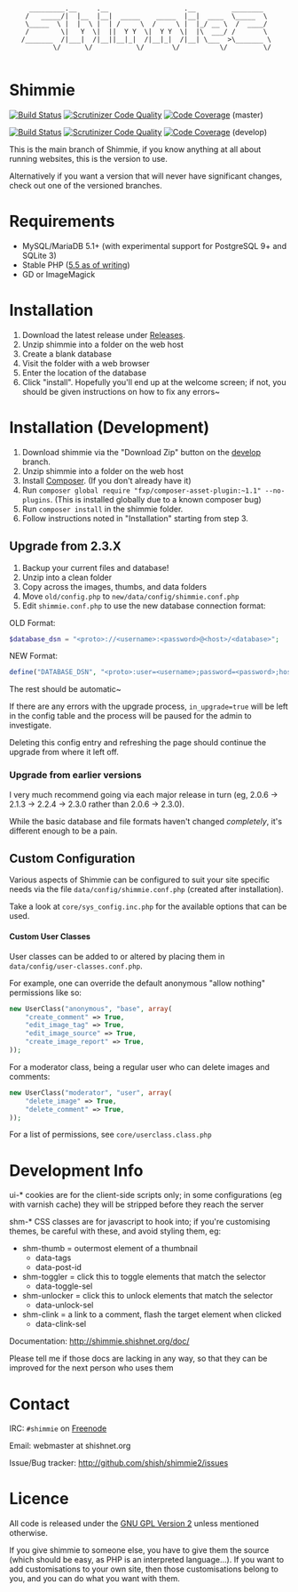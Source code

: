 ```
     _________.__     .__                   .__         ________   
    /   _____/|  |__  |__|  _____    _____  |__|  ____  \_____  \  
    \_____  \ |  |  \ |  | /     \  /     \ |  |_/ __ \  /  ____/  
    /        \|   Y  \|  ||  Y Y  \|  Y Y  \|  |\  ___/ /       \  
   /_______  /|___|  /|__||__|_|  /|__|_|  /|__| \___  >\_______ \ 
           \/      \/           \/       \/          \/         \/ 
                                                                
```

# Shimmie

[![Build Status](https://travis-ci.org/shish/shimmie2.svg?branch=master)](https://travis-ci.org/shish/shimmie2)
[![Scrutinizer Code Quality](https://scrutinizer-ci.com/g/shish/shimmie2/badges/quality-score.png?b=master)](https://scrutinizer-ci.com/g/shish/shimmie2/?branch=master)
[![Code Coverage](https://scrutinizer-ci.com/g/shish/shimmie2/badges/coverage.png?b=master)](https://scrutinizer-ci.com/g/shish/shimmie2/?branch=master)
(master)

[![Build Status](https://travis-ci.org/shish/shimmie2.svg?branch=develop)](https://travis-ci.org/shish/shimmie2)
[![Scrutinizer Code Quality](https://scrutinizer-ci.com/g/shish/shimmie2/badges/quality-score.png?b=develop)](https://scrutinizer-ci.com/g/shish/shimmie2/?branch=develop)
[![Code Coverage](https://scrutinizer-ci.com/g/shish/shimmie2/badges/coverage.png?b=develop)](https://scrutinizer-ci.com/g/shish/shimmie2/?branch=develop)
(develop)

This is the main branch of Shimmie, if you know anything at all about running
websites, this is the version to use.

Alternatively if you want a version that will never have significant changes,
check out one of the versioned branches.

# Requirements

- MySQL/MariaDB 5.1+ (with experimental support for PostgreSQL 9+ and SQLite 3)
- Stable PHP ([5.5 as of writing](https://en.wikipedia.org/wiki/PHP#Release_history))
- GD or ImageMagick

# Installation

1. Download the latest release under [Releases](https://github.com/shish/shimmie2/releases).
2. Unzip shimmie into a folder on the web host
3. Create a blank database
4. Visit the folder with a web browser
5. Enter the location of the database
6. Click "install". Hopefully you'll end up at the welcome screen; if
   not, you should be given instructions on how to fix any errors~

# Installation (Development)

1. Download shimmie via the "Download Zip" button on the [develop](https://github.com/shish/shimmie2/tree/develop) branch.
2. Unzip shimmie into a folder on the web host
3. Install [Composer](https://getcomposer.org/). (If you don't already have it)
4. Run `composer global require "fxp/composer-asset-plugin:~1.1" --no-plugins`. (This is installed globally due to a known composer bug)
5. Run `composer install` in the shimmie folder.
6. Follow instructions noted in "Installation" starting from step 3.

## Upgrade from 2.3.X

1. Backup your current files and database!
2. Unzip into a clean folder
3. Copy across the images, thumbs, and data folders
4. Move `old/config.php` to `new/data/config/shimmie.conf.php`
5. Edit `shimmie.conf.php` to use the new database connection format:

OLD Format:
```php
$database_dsn = "<proto>://<username>:<password>@<host>/<database>";
```

NEW Format:
```php
define("DATABASE_DSN", "<proto>:user=<username>;password=<password>;host=<host>;dbname=<database>");
```

The rest should be automatic~

If there are any errors with the upgrade process, `in_upgrade=true` will
be left in the config table and the process will be paused for the admin
to investigate.

Deleting this config entry and refreshing the page should continue the upgrade from where it left off.


### Upgrade from earlier versions

I very much recommend going via each major release in turn (eg, 2.0.6
-> 2.1.3 -> 2.2.4 -> 2.3.0 rather than 2.0.6 -> 2.3.0).

While the basic database and file formats haven't changed *completely*, it's different
enough to be a pain.


## Custom Configuration

Various aspects of Shimmie can be configured to suit your site specific needs
via the file `data/config/shimmie.conf.php` (created after installation).

Take a look at `core/sys_config.inc.php` for the available options that can
be used.


#### Custom User Classes

User classes can be added to or altered by placing them in
`data/config/user-classes.conf.php`.

For example, one can override the default anonymous "allow nothing" permissions like so:

```php
new UserClass("anonymous", "base", array(
	"create_comment" => True,
	"edit_image_tag" => True,
	"edit_image_source" => True,
	"create_image_report" => True,
));
```

For a moderator class, being a regular user who can delete images and comments:

```php
new UserClass("moderator", "user", array(
	"delete_image" => True,
	"delete_comment" => True,
));
```

For a list of permissions, see `core/userclass.class.php`


# Development Info

ui-* cookies are for the client-side scripts only; in some configurations
(eg with varnish cache) they will be stripped before they reach the server

shm-* CSS classes are for javascript to hook into; if you're customising
themes, be careful with these, and avoid styling them, eg:

- shm-thumb = outermost element of a thumbnail
   * data-tags
   * data-post-id
- shm-toggler = click this to toggle elements that match the selector
  * data-toggle-sel
- shm-unlocker = click this to unlock elements that match the selector
  * data-unlock-sel
- shm-clink = a link to a comment, flash the target element when clicked
  * data-clink-sel

Documentation: http://shimmie.shishnet.org/doc/

Please tell me if those docs are lacking in any way, so that they can be
improved for the next person who uses them


# Contact

IRC: `#shimmie` on [Freenode](irc.freenode.net)

Email: webmaster at shishnet.org

Issue/Bug tracker: http://github.com/shish/shimmie2/issues


# Licence

All code is released under the [GNU GPL Version 2](http://www.gnu.org/licenses/gpl-2.0.html) unless mentioned otherwise.

If you give shimmie to someone else, you have to give them the source (which
should be easy, as PHP is an interpreted language...). If you want to add
customisations to your own site, then those customisations belong to you,
and you can do what you want with them.

